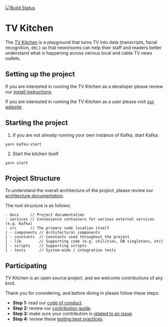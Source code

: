 [![Build Status](https://travis-ci.org/tvkitchen/tv-kitchen.svg?branch=master)](https://travis-ci.org/tvkitchen/tv-kitchen)

# TV Kitchen

The [TV Kitchen](https://tv.kitchen) is a playground that turns TV into data (transcripts, facial recognition, etc.) so that newsrooms can help their staff and readers better understand what is happening across various local and cable TV news outlets.

## Setting up the project

If you are interested in running the TV Kitchen as a developer please review our [install instructions](docs/INSTALL.md).

If you are interested in running the TV Kitchen as a user please visit [our website](https://tv.kitchen).

## Starting the project

1. If you are not already running your own instance of Kafka, start Kafka:

```shell
yarn kafka:start
```

2. Start the kitchen itself

```shell
yarn start
```

## Project Structure

To understand the overall architecture of the project, please review our [architecture documentation](docs/ARCHITECTURE.md).

The root structure is as follows:

```
- docs     // Project documentation
- services // Convenience containers for various external services (e.g. Kafka)
- src      // The primary code location itself
| - components // Architectural components
| - constants  // Constants used throughout the project
| - lib        // Supporting code (e.g. utilities, DB singletons, etc)
| - scripts    // Supporting scripts
| - tests      // System-wide / integration tests
```

## Participating

TV Kitchen is an open source project, and we welcome contributions of any kind.

Thank you for considering, and before diving in please follow these steps:

* **Step 1:** read our [code of conduct](docs/CODE_OF_CONDUCT.md).
* **Step 2:** review our [contribution guide](docs/CONTRIBUTING.md).
* **Step 3:** make sure your contribution is [related to an issue](https://github.com/tvkitchen/tv-kitchen/issues).
* **Step 4:** review these [testing best practices](https://github.com/goldbergyoni/javascript-testing-best-practices).
